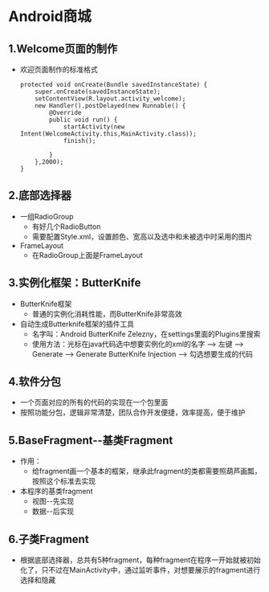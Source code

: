 # Android商城



## 1.Welcome页面的制作

+ 欢迎页面制作的标准格式

  ```
  protected void onCreate(Bundle savedInstanceState) {
      super.onCreate(savedInstanceState);
      setContentView(R.layout.activity_welcome);
      new Handler().postDelayed(new Runnable() {
          @Override
          public void run() {
              startActivity(new Intent(WelcomeActivity.this,MainActivity.class));
              finish();
  
          }
      },2000);
  }
  ```





## 2.底部选择器

+ 一组RadioGroup
  + 有好几个RadioButton
  + 需要配置Style.xml，设置颜色、宽高以及选中和未被选中时采用的图片
+ FrameLayout
  + 在RadioGroup上面是FrameLayout





## 3.实例化框架：ButterKnife

+ ButterKnife框架
  + 普通的实例化消耗性能，而ButterKnife非常高效
+ 自动生成Butterknife框架的插件工具
  + 名字叫：Android ButterKnife Zelezny，在settings里面的Plugins里搜索
  + 使用方法：光标在java代码选中想要实例化的xml的名字 --> 左键 --> Generate --> Generate ButterKnife Injection --> 勾选想要生成的代码



## 4.软件分包

+ 一个页面对应的所有的代码的实现在一个包里面
+ 按照功能分包，逻辑非常清楚，团队合作开发便捷，效率提高，便于维护



## 5.BaseFragment--基类Fragment

- 作用：
  - 给fragment画一个基本的框架，继承此fragment的类都需要照葫芦画瓢，按照这个标准去实现
- 本程序的基类fragment
  - 视图--先实现
  - 数据--后实现



## 6.子类Fragment

+ 根据底部选择器，总共有5种fragment，每种fragment在程序一开始就被初始化了，只不过在MainActivity中，通过监听事件，对想要展示的fragment进行选择和隐藏

























